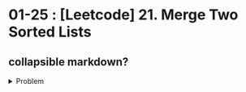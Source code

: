 # 01-25 : [Leetcode] 21. Merge Two Sorted Lists


## collapsible markdown?

<details><summary>Problem</summary>
    
    Merge two sorted linked lists and return it as a **sorted** list. The list should be made by splicing together the nodes of the first two lists.
    **Example 1:**
    ![img](https://assets.leetcode.com/uploads/2020/10/03/merge_ex1.jpg)
    ```
    Input: l1 = [1,2,4], l2 = [1,3,4]
    Output: [1,1,2,3,4,4]
    ```
    **Example 2:**
    ```
    Input: l1 = [], l2 = []
    Output: []
    ```
    **Example 3:**
    ```
    Input: l1 = [], l2 = [0]
    Output: [0]
    ```
    **Constraints:**
        - The number of nodes in both lists is in the range `[0, 50]`.
    - `-100 <= Node.val <= 100`
    - Both `l1` and `l2` are sorted in **non-decreasing** order.
</details>
